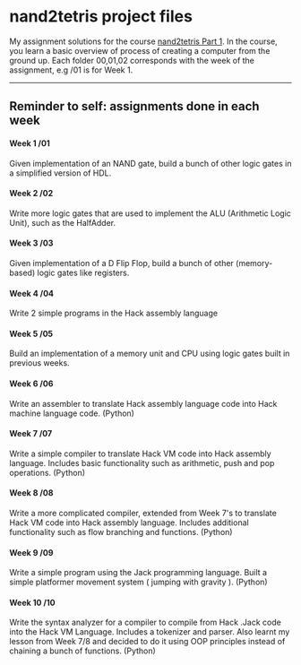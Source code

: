 # nand2tetris project files

My assignment solutions for the course [nand2tetris Part 1](https://www.coursera.org/learn/build-a-computer). In the course, you learn a basic overview of process of creating
a computer from the ground up. Each folder 00,01,02 corresponds with the week of the assignment, e.g /01 is for Week 1.

---

## Reminder to self: assignments done in each week

#### Week 1 /01
Given implementation of an NAND gate, build a bunch of other logic gates in a simplified version of HDL.

#### Week 2 /02
Write more logic gates that are used to implement the ALU (Arithmetic Logic Unit), such as the HalfAdder.

#### Week 3 /03
Given implementation of a D Flip Flop, build a bunch of other (memory-based) logic gates like registers.

#### Week 4 /04
Write 2 simple programs in the Hack assembly language

#### Week 5 /05
Build an implementation of a memory unit and CPU using logic gates built in previous weeks.

#### Week 6 /06
Write an assembler to translate Hack assembly language code into Hack machine language code. (Python)

#### Week 7 /07
Write a simple compiler to translate Hack VM code into Hack assembly language. Includes basic 
functionality such as arithmetic, push and pop operations. (Python)

#### Week 8 /08
Write a more complicated compiler, extended from Week 7's to translate Hack VM code into Hack assembly language. Includes additional functionality such as flow branching and functions. (Python)

#### Week 9 /09
Write a simple program using the Jack programming language. Built a simple platformer movement system
( jumping with gravity ). (Python)

#### Week 10 /10
Write the syntax analyzer for a compiler to compile from Hack .Jack code into the Hack VM Language. Includes a tokenizer and parser. Also learnt my lesson from Week 7/8 and decided to do it using OOP
principles instead of chaining a bunch of functions. (Python)